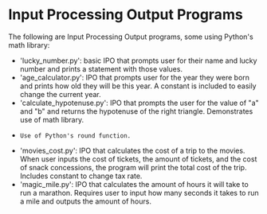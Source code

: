 # Input Processing Output Programs
The following are Input Processing Output programs, some using Python's math library:
- 'lucky_number.py': basic IPO that prompts user for their name and lucky number and prints a statement with those values.
- 'age_calculator.py': IPO that prompts user for the year they were born and prints how old they will be this year. A constant is included to easily change the current year.
- 'calculate_hypotenuse.py': IPO that prompts the user for the value of "a" and "b" and returns the hypotenuse of the right triangle. Demonstrates use of math library.
-     Use of Python's round function.
- 'movies_cost.py': IPO that calculates the cost of a trip to the movies. When user inputs the cost of tickets, the amount of tickets, and the cost of snack concessions, the program will print the total cost of the trip. Includes constant to change tax rate.
- 'magic_mile.py': IPO that calculates the amount of hours it will take to run a marathon. Requires user to input how many seconds it takes to run a mile and outputs the amount of hours.
